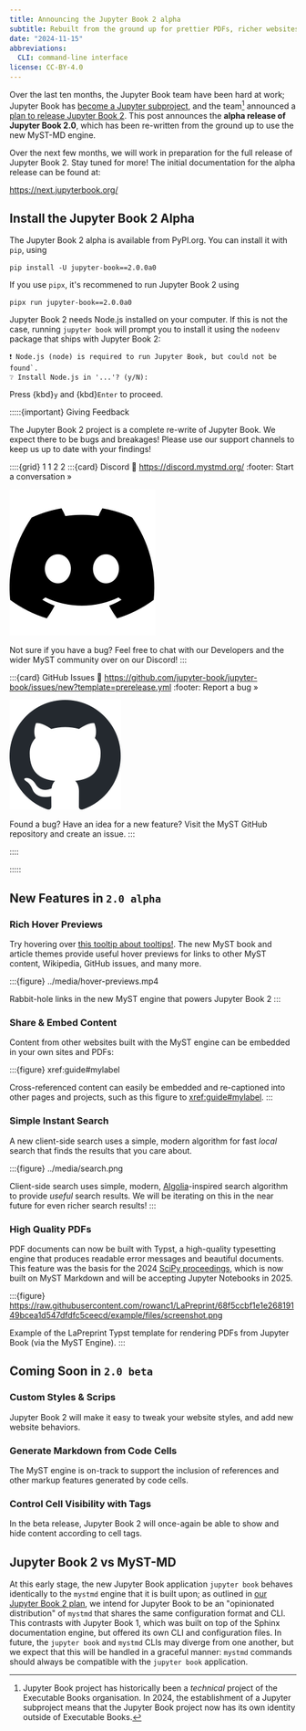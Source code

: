 ```yaml
---
title: Announcing the Jupyter Book 2 alpha
subtitle: Rebuilt from the ground up for prettier PDFs, richer websites, and better tooling.
date: "2024-11-15"
abbreviations:
  CLI: command-line interface
license: CC-BY-4.0
---
```


Over the last ten months, the Jupyter Book team have been hard at work; Jupyter Book has [become a Jupyter subproject](https://github.com/jupyter/governance/pull/229), and the team[^jb-eb] announced a [plan to release Jupyter Book 2][plan]. This post announces the **alpha release of Jupyter Book 2.0**, which has been re-written from the ground up to use the new MyST-MD engine.

Over the next few months, we will work in preparation for the full release of Jupyter Book 2. Stay tuned for more! The initial documentation for the alpha release can be found at:

<https://next.jupyterbook.org/>

## Install the Jupyter Book 2 Alpha

The Jupyter Book 2 alpha is available from PyPI.org. You can install it with `pip`, using

```shell
pip install -U jupyter-book==2.0.0a0
```

If you use `pipx`, it's recommened to run Jupyter Book 2 using

```shell
pipx run jupyter-book==2.0.0a0
```

Jupyter Book 2 needs Node.js installed on your computer. If this is not the case, running `jupyter book` will prompt you to install it using the `nodeenv` package that ships with Jupyter Book 2:

```
❗ Node.js (node) is required to run Jupyter Book, but could not be found`.
❔ Install Node.js in '...'? (y/N):
```

Press {kbd}`y` and {kbd}`Enter` to proceed.

:::::{important} Giving Feedback

The Jupyter Book 2 project is a complete re-write of Jupyter Book. We expect there to be bugs and breakages! Please use our support channels to keep us up to date with your findings!

::::{grid} 1 1 2 2
:::{card} Discord
:link: https://discord.mystmd.org/
:footer: Start a conversation »

![](https://raw.githubusercontent.com/jupyter-book/jupyter-book/refs/heads/next/docs/media/images/discord-mark-black.svg)

Not sure if you have a bug? Feel free to chat with our Developers and the wider MyST community over on our Discord!
:::

:::{card} GitHub Issues
:link: https://github.com/jupyter-book/jupyter-book/issues/new?template=prerelease.yml
:footer: Report a bug »

![](https://raw.githubusercontent.com/jupyter-book/jupyter-book/refs/heads/next/docs/media/images/github-mark.svg)

Found a bug? Have an idea for a new feature? Visit the MyST GitHub repository and create an issue.
:::

::::

:::::

## New Features in `2.0 alpha`

### Rich Hover Previews

Try hovering over [this tooltip about tooltips!](https://en.wikipedia.org/wiki/Tooltip). The new MyST book and article themes provide useful hover previews for links to other MyST content, Wikipedia, GitHub issues, and many more.

:::{figure} ../media/hover-previews.mp4

Rabbit-hole links in the new MyST engine that powers Jupyter Book 2
:::

### Share & Embed Content

Content from other websites built with the MyST engine can be embedded in your own sites and PDFs:

:::{figure} xref:guide#mylabel

Cross-referenced content can easily be embedded and re-captioned into other pages and projects, such as this figure to <xref:guide#mylabel>.
:::

### Simple Instant Search

A new client-side search uses a simple, modern algorithm for fast _local_ search that finds the results that you care about.

:::{figure} ../media/search.png

Client-side search uses simple, modern, [Algolia](https://algolia.com)-inspired search algorithm to provide _useful_ search results. We will be iterating on this in the near future for even richer search results!
:::

### High Quality PDFs

PDF documents can now be built with Typst, a high-quality typesetting engine that produces readable error messages and beautiful documents. This feature was the basis for the 2024 [SciPy proceedings][proceedings], which is now built on MyST Markdown and will be accepting Jupyter Notebooks in 2025.

:::{figure} https://raw.githubusercontent.com/rowanc1/LaPreprint/68f5ccbf1e1e26819149bcea1d547dfdfc5ceecd/example/files/screenshot.png

Example of the LaPreprint Typst template for rendering PDFs from Jupyter Book (via the MyST Engine).
:::

## Coming Soon in `2.0 beta`

### Custom Styles & Scrips

Jupyter Book 2 will make it easy to tweak your website styles, and add new website behaviors.

### Generate Markdown from Code Cells

The MyST engine is on-track to support the inclusion of references and other markup features generated by code cells.

### Control Cell Visibility with Tags

In the beta release, Jupyter Book 2 will once-again be able to show and hide content according to cell tags.

## Jupyter Book 2 vs MyST-MD

At this early stage, the new Jupyter Book application `jupyter book` behaves identically to the `mystmd` engine that it is built upon; as outlined in [our Jupyter Book 2 plan][plan], we intend for Jupyter Book to be an "opinionated distribution" of `mystmd` that shares the same configuration format and CLI. This contrasts with Jupyter Book 1, which was built on top of the Sphinx documentation engine, but offered its own CLI and configuration files. In future, the `jupyter book` and `mystmd` CLIs may diverge from one another, but we expect that this will be handled in a graceful manner: `mystmd` commands should always be compatible with the `jupyter book` application.

[proceedings]: https://proceedings.scipy.org
[plan]: https://executablebooks.org/en/latest/blog/2024-05-20-jupyter-book-myst/

[^jb-eb]: Jupyter Book project has historically been a _technical_ project of the Executable Books organisation. In 2024, the establishment of a Jupyter subproject means that the Jupyter Book project now has its own identity outside of Executable Books.
